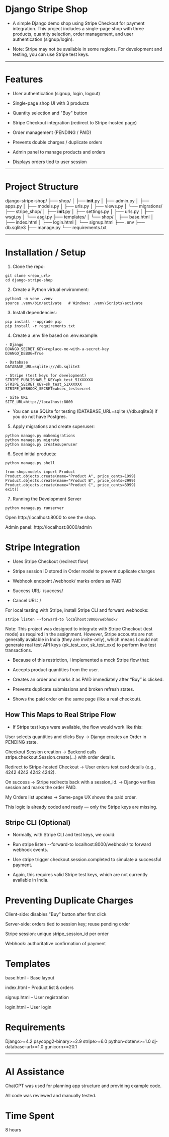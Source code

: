 # Django Stripe Shop

- A simple Django demo shop using Stripe Checkout for payment integration. This project includes a single-page shop with three products, quantity selection, order management, and user authentication (signup/login).

- Note: Stripe may not be available in some regions. For development and testing, you can use Stripe test keys.

---

# Features

- User authentication (signup, login, logout)

- Single-page shop UI with 3 products

- Quantity selection and "Buy" button

- Stripe Checkout integration (redirect to Stripe-hosted page)

- Order management (PENDING / PAID)

- Prevents double charges / duplicate orders

- Admin panel to manage products and orders

- Displays orders tied to user session

---

# Project Structure
django-stripe-shop/
├── shop/
│   ├── __init__.py
│   ├── admin.py
│   ├── apps.py
│   ├── models.py
│   ├── urls.py
│   ├── views.py
│   └── migrations/
├── stripe_shop/
│   ├── __init__.py
│   ├── settings.py
│   ├── urls.py
│   ├── wsgi.py
│   └── asgi.py
├── templates/
│   └── shop/
│       ├── base.html
│       ├── index.html
│       ├── login.html
│       └── signup.html
├── .env
├── db.sqlite3
├── manage.py
└── requirements.txt

---

# Installation / Setup

1. Clone the repo:
```
git clone <repo_url>
cd django-stripe-shop
```

2. Create a Python virtual environment:
```
python3 -m venv .venv
source .venv/bin/activate   # Windows: .venv\Scripts\activate
```

3. Install dependencies:
```
pip install --upgrade pip
pip install -r requirements.txt
```

4. Create a .env file based on .env.example:
```
- Django
DJANGO_SECRET_KEY=replace-me-with-a-secret-key
DJANGO_DEBUG=True

- Database
DATABASE_URL=sqlite:///db.sqlite3

- Stripe (test keys for development)
STRIPE_PUBLISHABLE_KEY=pk_test_51XXXXXX
STRIPE_SECRET_KEY=sk_test_51XXXXXX
STRIPE_WEBHOOK_SECRET=whsec_testsecret

- Site URL
SITE_URL=http://localhost:8000
```

- You can use SQLite for testing (DATABASE_URL=sqlite:///db.sqlite3) if you do not have Postgres.

5. Apply migrations and create superuser:
```
python manage.py makemigrations
python manage.py migrate
python manage.py createsuperuser
```

6. Seed initial products:
```
python manage.py shell

from shop.models import Product
Product.objects.create(name="Product A", price_cents=1999)
Product.objects.create(name="Product B", price_cents=2999)
Product.objects.create(name="Product C", price_cents=3999)
exit()
```

7. Running the Development Server
```
python manage.py runserver
```


Open http://localhost:8000
 to see the shop.

Admin panel: http://localhost:8000/admin

# Stripe Integration

- Uses Stripe Checkout (redirect flow)

- Stripe session ID stored in Order model to prevent duplicate charges

- Webhook endpoint /webhook/ marks orders as PAID

- Success URL: /success/

- Cancel URL: /

For local testing with Stripe, install Stripe CLI
 and forward webhooks:
```
stripe listen --forward-to localhost:8000/webhook/
```
Note: This project was designed to integrate with Stripe Checkout (test mode) as required in the assignment.
However, Stripe accounts are not generally available in India (they are invite-only), which means I could not generate real test API keys (pk_test_xxx, sk_test_xxx) to perform live test transactions.

- Because of this restriction, I implemented a mock Stripe flow that:

- Accepts product quantities from the user.

- Creates an order and marks it as PAID immediately after “Buy” is clicked.

- Prevents duplicate submissions and broken refresh states.

- Shows the paid order on the same page (like a real checkout).

## How This Maps to Real Stripe Flow

- If Stripe test keys were available, the flow would work like this:

User selects quantities and clicks Buy
→ Django creates an Order in PENDING state.

Checkout Session creation
→ Backend calls stripe.checkout.Session.create(...) with order details.

Redirect to Stripe-hosted Checkout
→ User enters test card details (e.g., 4242 4242 4242 4242).

On success
→ Stripe redirects back with a session_id.
→ Django verifies session and marks the order PAID.

My Orders list updates
→ Same-page UX shows the paid order.

This logic is already coded and ready — only the Stripe keys are missing.

## Stripe CLI (Optional)

- Normally, with Stripe CLI and test keys, we could:

- Run stripe listen --forward-to localhost:8000/webhook/ to forward webhook events.

- Use stripe trigger checkout.session.completed to simulate a successful payment.

- Again, this requires valid Stripe test keys, which are not currently available in India.

# Preventing Duplicate Charges

Client-side: disables "Buy" button after first click

Server-side: orders tied to session key; reuse pending order

Stripe session: unique stripe_session_id per order

Webhook: authoritative confirmation of payment

# Templates

base.html – Base layout

index.html – Product list & orders

signup.html – User registration

login.html – User login

# Requirements
Django>=4.2
psycopg2-binary>=2.9
stripe>=6.0
python-dotenv>=1.0
dj-database-url>=1.0
gunicorn>=20.1

---

# AI Assistance

ChatGPT was used for planning app structure and providing example code.

All code was reviewed and manually tested.

# Time Spent

8 hours 



